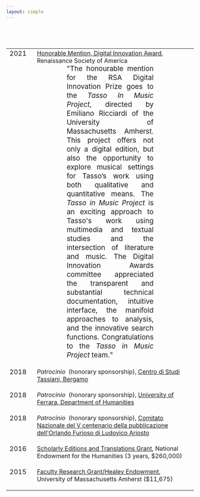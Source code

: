 ```yaml
---
layout: simple
---
```


<table class="honors">

<tr>
	<td>2021</td>
	<td>
		<a target="_blank" href="https://www.rsa.org/news/552148/Awards--Prizes-Winners.htm">
			Honorable Mention, Digital Innovation Award</a>, Renaissance Society of America
	<div style="line-height:24px; text-align: justify; text-justify: inter-word; font-size:14pt; margin-left:80px; margin-right:100px;" class="citation">
		"The honourable mention for the RSA Digital Innovation Prize goes
		to the <i>Tasso In Music Project</i>, directed by Emiliano Ricciardi of
		the University of Massachusetts Amherst. This project offers not
		only a digital edition, but also the opportunity to explore musical
		settings for Tasso’s work using both qualitative and quantitative
		means. The <i>Tasso in Music Project</i> is an exciting approach to Tasso's
		work using multimedia and textual studies and the intersection of
		literature and music. The Digital Innovation Awards committee
		appreciated the transparent and substantial technical documentation,
		intuitive interface, the manifold approaches to analysis, and the
		innovative search functions. Congratulations to the <i>Tasso in Music
		Project</i> team."
	</div>
	</td>
</tr>

<tr>
	<td>2018</td>
	<td>
		<i>Patrocinio</i>&nbsp;&nbsp;(honorary sponsorship), 
		<a target="_blank" href="https://www.centrodistuditassiani.it">
			Centro di Studi Tassiani, Bergamo
		</a>
	</td>
</tr>

<tr>
	<td>2018</td>
	<td>
		<i>Patrocinio</i>&nbsp;&nbsp;(honorary sponsorship),
		<a target="_blank" href="http://stum.unife.it">
			University of Ferrara, Department of Humanities
		</a>
	</td>
</tr>

<tr>
	<td>2018</td>
	<td>
		<i>Patrocinio</i>&nbsp;&nbsp;(honorary sponsorship),
		<a target="_blank" href="https://www.furioso16.it">
			Comitato Nazionale del V centenario della 
			pubblicazione dell'Orlando Furioso di Ludovico Ariosto
		</a>
	</td>
</tr>

<tr>
	<td>2016</td>
	<td>
		<a target="_blank" href="https://securegrants.neh.gov/publicquery/main.aspx?f=1&gn=RQ-249857-16">
			Scholarly Editions and Translations Grant</a>, National Endowment&nbsp;for the&nbsp;Humanities (3 years, $260,000)
	</td>
</tr>

<tr>
	<td>2015</td>
	<td>
		<a target="_blank" href="https://www.umass.edu/research/faculty-research-granthealey-endowment-grant-frgheg">
			Faculty Research Grant/Healey Endowment</a>, University&nbsp;of Massachusetts Amherst ($11,675)
	</td>
</tr>

</table>




<style>

table.honors {
	margin-top: 75px;
}

table.honors td {
	font-style: none;
	vertical-align: top;
	padding-bottom: 20px;
}

table.honors td:first-child {
	padding-right: 20px;
	font-size: 110%;
}

table.honors tr {
	font-style: none;
	vertical-align: top;
}

</style>




